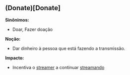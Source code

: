 ## (Donate)[Donate]

**Sinônimos:**
* Doar, Fazer doação

**Noção:**
* Dar dinheiro à pessoa que está fazendo a transmissão.

**Impacto:**
* Incentiva o [streamer](streamer) a continuar [streamando](Streamar)